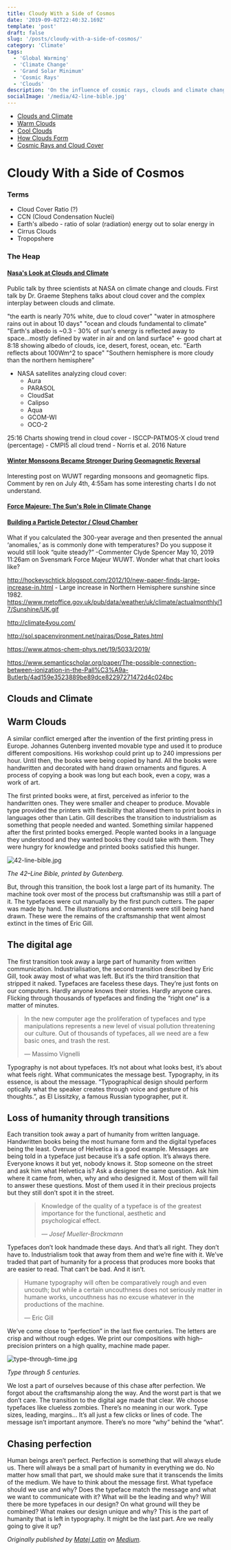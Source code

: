 ```yaml
---
title: Cloudy With a Side of Cosmos
date: '2019-09-02T22:40:32.169Z'
template: 'post'
draft: false
slug: '/posts/cloudy-with-a-side-of-cosmos/'
category: 'Climate'
tags:
  - 'Global Warming'
  - 'Climate Change'
  - 'Grand Solar Minimum'
  - 'Cosmic Rays'
  - 'Clouds'
description: 'On the influence of cosmic rays, clouds and climate change.'
socialImage: '/media/42-line-bible.jpg'
---
```


- [Clouds and Climate](#)
- [Warm Clouds](#)
- [Cool Clouds](#)
- [How Clouds Form](#)
- [Cosmic Rays and Cloud Cover](#)

# Cloudy With a Side of Cosmos

### Terms

- Cloud Cover Ratio (?)
- CCN (Cloud Condensation Nuclei)
- Earth's albedo - ratio of solar (radiation) energy out to solar energy in
- Cirrus Clouds
- Tropopshere

### The Heap

#### [Nasa's Look at Clouds and Climate](https://www.youtube.com/watch?v=ra9AFNco3lI&t=460s)

Public talk by three scientists at NASA on climate change and clouds. First talk by Dr. Graeme Stephens talks about cloud cover
and the complex interplay between clouds and climate.

"the earth is nearly 70% white, due to cloud cover"
"water in atmosphere rains out in about 10 days"
"ocean and clouds fundamental to climate"
"Earth's albedo is ~0.3 - 30% of sun's energy is reflected away to space...mostly defined by water in air and
on land surface" <- good chart at 8:18 showing albedo of clouds, ice, desert, forest, ocean, etc.
"Earth reflects about 100Wm^2 to space"
"Southern hemisphere is more cloudy than the northern hemisphere"

- NASA satellites analyzing cloud cover:
  - Aura
  - PARASOL
  - CloudSat
  - Calipso
  - Aqua
  - GCOM-WI
  - OCO-2

25:16 Charts showing trend in cloud cover - ISCCP-PATMOS-X cloud trend (percentage) - CMPI5 all cloud trend - Norris et al. 2016 Nature

#### [Winter Monsoons Became Stronger During Geomagnetic Reversal](https://wattsupwiththat.com/2019/07/03/winter-monsoons-became-stronger-during-geomagnetic-reversal/)

Interesting post on WUWT regarding monsoons and geomagnetic flips. Comment by ren on July 4th, 4:55am has some interesting charts
I do not understand.

#### [Force Majeure: The Sun's Role in Climate Change](https://www.thegwpf.org/content/uploads/2019/03/SvensmarkSolar2019-1.pdf)

#### [Building a Particle Detector / Cloud Chamber](https://www.symmetrymagazine.org/article/january-2015/how-to-build-your-own-particle-detector)

What if you calculated the 300-year average and then presented the annual ‘anomalies,’ as is commonly done with temperatures? Do you suppose it would still look “quite steady?” -Commenter Clyde Spencer May 10, 2019 11:26am on Svensmark Force Majeur WUWT. Wonder what
that chart looks like?

http://hockeyschtick.blogspot.com/2012/10/new-paper-finds-large-increase-in.html - Large increase in Northern Hemisphere sunshine
since 1982.
https://www.metoffice.gov.uk/pub/data/weather/uk/climate/actualmonthly/17/Sunshine/UK.gif

http://climate4you.com/

http://sol.spacenvironment.net/nairas/Dose_Rates.html

https://www.atmos-chem-phys.net/19/5033/2019/

https://www.semanticscholar.org/paper/The-possible-connection-between-ionization-in-the-Pall%C3%A9a-Butlerb/4ad159e3523889be89dce82297271472d4c024bc

## Clouds and Climate

## Warm Clouds

A similar conflict emerged after the invention of the first printing press in Europe. Johannes Gutenberg invented movable type and used it to produce different compositions. His workshop could print up to 240 impressions per hour. Until then, the books were being copied by hand. All the books were handwritten and decorated with hand drawn ornaments and figures. A process of copying a book was long but each book, even a copy, was a work of art.

The first printed books were, at first, perceived as inferior to the handwritten ones. They were smaller and cheaper to produce. Movable type provided the printers with flexibility that allowed them to print books in languages other than Latin. Gill describes the transition to industrialism as something that people needed and wanted. Something similar happened after the first printed books emerged. People wanted books in a language they understood and they wanted books they could take with them. They were hungry for knowledge and printed books satisfied this hunger.

![42-line-bible.jpg](/media/42-line-bible.jpg)

_The 42–Line Bible, printed by Gutenberg._

But, through this transition, the book lost a large part of its humanity. The machine took over most of the process but craftsmanship was still a part of it. The typefaces were cut manually by the first punch cutters. The paper was made by hand. The illustrations and ornaments were still being hand drawn. These were the remains of the craftsmanship that went almost extinct in the times of Eric Gill.

## The digital age

The first transition took away a large part of humanity from written communication. Industrialisation, the second transition described by Eric Gill, took away most of what was left. But it’s the third transition that stripped it naked. Typefaces are faceless these days. They’re just fonts on our computers. Hardly anyone knows their stories. Hardly anyone cares. Flicking through thousands of typefaces and finding the “right one” is a matter of minutes.

> In the new computer age the proliferation of typefaces and type manipulations represents a new level of visual pollution threatening our culture. Out of thousands of typefaces, all we need are a few basic ones, and trash the rest.
>
> — Massimo Vignelli

Typography is not about typefaces. It’s not about what looks best, it’s about what feels right. What communicates the message best. Typography, in its essence, is about the message. “Typographical design should perform optically what the speaker creates through voice and gesture of his thoughts.”, as El Lissitzky, a famous Russian typographer, put it.

## Loss of humanity through transitions

Each transition took away a part of humanity from written language. Handwritten books being the most humane form and the digital typefaces being the least. Overuse of Helvetica is a good example. Messages are being told in a typeface just because it’s a safe option. It’s always there. Everyone knows it but yet, nobody knows it. Stop someone on the street and ask him what Helvetica is? Ask a designer the same question. Ask him where it came from, when, why and who designed it. Most of them will fail to answer these questions. Most of them used it in their precious projects but they still don’t spot it in the street.

<figure>
	<blockquote>
		<p>Knowledge of the quality of a typeface is of the greatest importance for the functional, aesthetic and psychological effect.</p>
		<footer>
			<cite>— Josef Mueller-Brockmann</cite>
		</footer>
	</blockquote>
</figure>

Typefaces don’t look handmade these days. And that’s all right. They don’t have to. Industrialism took that away from them and we’re fine with it. We’ve traded that part of humanity for a process that produces more books that are easier to read. That can’t be bad. And it isn’t.

> Humane typography will often be comparatively rough and even uncouth; but while a certain uncouthness does not seriously matter in humane works, uncouthness has no excuse whatever in the productions of the machine.
>
> — Eric Gill

We’ve come close to “perfection” in the last five centuries. The letters are crisp and without rough edges. We print our compositions with high–precision printers on a high quality, machine made paper.

![type-through-time.jpg](/media/type-through-time.jpg)

_Type through 5 centuries._

We lost a part of ourselves because of this chase after perfection. We forgot about the craftsmanship along the way. And the worst part is that we don’t care. The transition to the digital age made that clear. We choose typefaces like clueless zombies. There’s no meaning in our work. Type sizes, leading, margins… It’s all just a few clicks or lines of code. The message isn’t important anymore. There’s no more “why” behind the “what”.

## Chasing perfection

Human beings aren’t perfect. Perfection is something that will always elude us. There will always be a small part of humanity in everything we do. No matter how small that part, we should make sure that it transcends the limits of the medium. We have to think about the message first. What typeface should we use and why? Does the typeface match the message and what we want to communicate with it? What will be the leading and why? Will there be more typefaces in our design? On what ground will they be combined? What makes our design unique and why? This is the part of humanity that is left in typography. It might be the last part. Are we really going to give it up?

_Originally published by [Matej Latin](http://matejlatin.co.uk/) on [Medium](https://medium.com/design-notes/humane-typography-in-the-digital-age-9bd5c16199bd?ref=webdesignernews.com#.lygo82z0x)._
